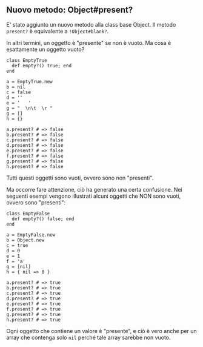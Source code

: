 ## Nuovo metodo: Object#present?

E' stato aggiunto un nuovo metodo alla class base Object. Il metodo `present?` è equivalente a `!Object#blank?`.

In altri termini, un oggetto è "presente" se non è vuoto. Ma cosa è esattamente un oggetto vuoto?

	class EmptyTrue
	  def empty?() true; end
	end

	a = EmptyTrue.new
	b = nil
	c = false
	d = ''
	e = '   '
	g = "  \n\t  \r "
	g = []
	h = {}

	a.present? # => false
	b.present? # => false
	c.present? # => false
	d.present? # => false
	e.present? # => false
	f.present? # => false
	g.present? # => false
	h.present? # => false

Tutti questi oggetti sono vuoti, ovvero sono non "presenti".

Ma occorre fare attenzione, ciò ha generato una certa confusione. Nei seguenti esempi vengono illustrati alcuni oggetti che NON sono vuoti, ovvero sono "presenti":

	class EmptyFalse
	  def empty?() false; end
	end

	a = EmptyFalse.new
	b = Object.new
	c = true
	d = 0
	e = 1
	f = 'a'
	g = [nil]
	h = { nil => 0 }

	a.present? # => true
	b.present? # => true
	c.present? # => true
	d.present? # => true
	e.present? # => true
	f.present? # => true
	g.present? # => true
	h.present? # => true

Ogni oggetto che contiene un valore è "presente", e ciò è vero anche per un array che contenga solo `nil` perché tale array sarebbe non vuoto.

